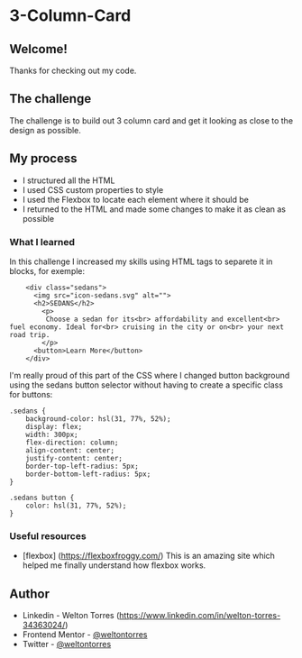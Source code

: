 # 3-Column-Card
 
## Welcome! 
Thanks for checking out my code.

## The challenge

The challenge is to build out 3 column card and get it looking as close to the design as possible.

## My process
- I structured all the HTML 
- I used CSS custom properties to style
- I used the Flexbox to locate each element where it should be
- I returned to the HTML and made some changes to make it as clean as possible


### What I learned
In this challenge I increased my skills using HTML tags to separete it in blocks, for exemple: 

```<div class="container">
    <div class="sedans">
      <img src="icon-sedans.svg" alt="">
      <h2>SEDANS</h2>
        <p>
         Choose a sedan for its<br> affordability and excellent<br> fuel economy. Ideal for<br> cruising in the city or on<br> your next road trip.
        </p>
      <button>Learn More</button>
    </div>
  ```


I'm really proud of this part of the CSS where I changed button background using the sedans button selector without having to create a specific class for buttons:
```
.sedans {
	background-color: hsl(31, 77%, 52%);
	display: flex;
	width: 300px;
	flex-direction: column;
	align-content: center;
	justify-content: center;
	border-top-left-radius: 5px;
	border-bottom-left-radius: 5px;
}	

.sedans button {
	color: hsl(31, 77%, 52%);
}
 ```

### Useful resources

- [flexbox] (https://flexboxfroggy.com/)
This is an amazing site which helped me finally understand how flexbox works.

## Author
- Linkedin - Welton Torres (https://www.linkedin.com/in/welton-torres-34363024/)
- Frontend Mentor - [@weltontorres](https://www.frontendmentor.io/profile/weltontorres)
- Twitter - [@weltontorres](https://twitter.com/weltontorres)

